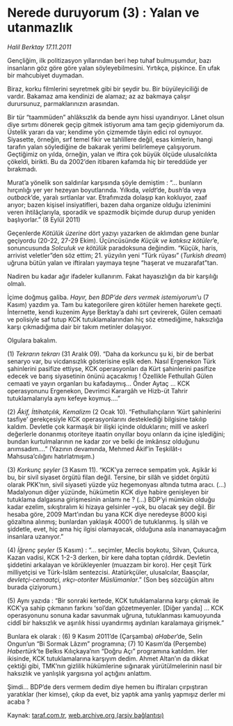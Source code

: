 # Nerede duruyorum (3) : Yalan ve utanmazlık 

*Halil Berktay 17.11.2011*

<div class="yazi"><p>Gençliğim, ilk politizasyon yıllarından beri hep tuhaf bulmuşumdur, bazı insanların göz göre göre yalan söyleyebilmesini. Yırtıkça, pişkince. En ufak bir mahcubiyet duymadan.</p>
<p>Biraz, korku filmlerini seyretmek gibi bir şeydir bu. Bir büyüleyiciliği de vardır. Bakamaz ama kendinizi de alamaz; az az bakmaya çalışır durursunuz, parmaklarınızın arasından.</p>
<p>Bir tür “taammüden” ahlâksızlık da bende aynı hissi uyandırıyor. Lânet olsun diye sırtımı dönerek geçip gitmek istiyorum ama tam geçip gidemiyorum da. Üstelik yararı da var; kendime yön çizmemde tâyin edici rol oynuyor. Siyasette, örneğin, sırf temel fikir ve tahlillere değil, esas kimlerin, hangi tarafın yalan söylediğine de bakarak yerimi belirlemeye çalışıyorum. Geçtiğimiz on yılda, örneğin, yalan ve iftira çok büyük ölçüde ulusalcılıkta çökeldi, birikti. Bu da 2002’den itibaren kafamda hiç bir tereddüde yer bırakmadı.</p>
<p>Murat’a yönelik son saldırılar karşısında şöyle demiştim : “... bunların hırçınlığı yer yer hezeyan boyutlarında. Yılkıda, <i>veldt</i>’de, <i>bush</i>’da veya <i>outback</i>’de, yaralı sırtlanlar var. Etrafımızda dolaşıp kan kokluyor, zaaf arıyor; bazen kişisel insiyatifleri, bazen daha organize olduğu izlenimini veren ihtilâçlarıyla, sporadik ve spazmodik biçimde durup durup yeniden başlıyorlar.” (8 Eylül 2011)</p>
<p>Geçenlerde <i>Kötülük üzerine</i> dört yazıyı yazarken de aklımdan gene bunlar geçiyordu (20-22, 27-29 Ekim). Üçüncüsünde <i>Küçük ve katıksız kötüler</i>’e, sonuncusunda <i>Solculuk ve kötülük</i> paradoksuna değindim. “Küçük, haris, arrivist veletler”den söz ettim; 21. yüzyılın yeni “Türk rüyası” (<i>Turkish dream</i>) uğruna bütün yalan ve iftiraları yaymaya teşne “haşerat ve muzarafat”tan.</p>
<p>Nadiren bu kadar ağır ifadeler kullanırım. Fakat hayasızlığın da bir karşılığı olmalı. </p>
<p>İçime doğmuş galiba. <i>Hayır, ben BDP’de ders vermek istemiyorum</i>’u (7 Kasım) yazdım ya. Tam bu kategorilere giren kötüler hemen harekete geçti. İnternette, kendi kuzenim Ayşe Berktay’a dahi sırt çevirerek, Gülen cemaati ve polisiyle saf tutup KCK tutuklamalarından hiç söz etmediğime, haksızlığa karşı çıkmadığıma dair bir takım metinler dolaşıyor.</p>
<p>Olgulara bakalım.</p>
<p>(1) <i>Tekrarın tekrarı</i> (31 Aralık 09). “Daha da korkuncu şu ki, bir de berbat senaryo var, bu vicdansızlık gösterisine eşlik eden. Nasıl Ergenekon Türk şahinlerini pasifize ettiyse, KCK operasyonları da Kürt şahinlerini pasifize edecek ve barış siyasetinin önünü açacakmış ! Özellikle Fethullah Gülen cemaati ve yayın organları bu kafadaymış... Önder Aytaç ... KCK operasyonunu Ergenekon, Devrimci Karargâh ve Hizb-üt Tahrir tutuklamalarıyla aynı kefeye koymuş....”</p>
<p>(2) <i>Âkif, İttihatçılık, Kemalizm</i> (2 Ocak 10). “Fethullahçıların ‘Kürt şahinlerini tasfiye’ gerekçesiyle KCK operasyonlarını desteklediği bilgisine takılıp kaldım. Devletle çok karmaşık bir ilişki içinde olduklarını; millî ve askerî değerlerle donanmış otoriteye itaatin onyıllar boyu onların da içine işlediğini; bundan kurtulmalarının ne kadar zor ve belki de imkânsız olduğunu anımsadım....” (Yazının devamında, Mehmed Âkif’in Teşkilât-ı Mahsusa’cılığını hatırlatmışım.)</p>
<p>(3) <i>Korkunç şeyler</i> (3 Kasım 11). “KCK’ya zerrece sempatim yok. Aşikâr ki bu, bir sivil siyaset örgütü filan değil. Tersine, bir silâh ve şiddet örgütü olarak PKK’nın, sivil siyaseti yüzde yüz hegemonyası altında tutma aracı. (...) Madalyonun diğer yüzünde, hükümetin KCK diye habire genişleyen bir tutuklama dalgasına girişmesinin anlamı ne ? (...) BDP’yi mümkün olduğu kadar ezelim, sıkıştıralım ki hizaya gelsinler ­–yok, bu olacak şey değil. Bir hesaba göre, 2009 Mart’ından bu yana KCK diye neredeyse 8000 kişi gözaltına alınmış; bunlardan yaklaşık 4000’i de tutuklanmış. İş silâh ve şiddetle, evet, hiç ama hiç ilgisi olamayacak, olduğuna asla inanamayacağım insanlara uzanıyor.”</p>
<p>(4) <i>İğrenç şeyler</i> (5 Kasım) : “... seçimler, Meclis boykotu, Silvan, Çukurca, Kazan vadisi, KCK 1-2-3 derken, bir kere daha toptan çıldırdık. Devletin şiddetini arkalayan ve körükleyenler (muazzam bir koro). Her çeşit Türk milliyetçisi ve Türk-İslâm sentezcisi. Atatürkçüler, ulusalcılar, Baasçılar, <i>devletçi-cemaatçi, ırkçı-otoriter Müslümanlar</i>.” (Son beş sözcüğün altını burada çiziyorum.)</p>
<p>(5) Aynı yazıda : “Bir sonraki kertede, KCK tutuklamalarına karşı çıkmak ile KCK’ya sahip çıkmanın farkını ‘sol’dan gözetmeyenler. [Diğer yanda] ... KCK operasyonunu sonuna kadar savunmak uğruna, tutuklanması kamuoyunda ciddî bir haksızlık ve aşırılık hissi uyandırmış aydınları karalamaya girişmek.” </p>
<p>Bunlara ek olarak : (6) 9 Kasım 2011’de (Çarşamba) <i>aHaber</i>’de, Selin Ongun’un “Bi Sormak Lâzım” programına; (7) 10 Kasım’da (Perşembe) <i>Habertürk</i>’te Belkıs Kılıçkaya’nın “Doğru Açı” programına katıldım. Her ikisinde, KCK tutuklamalarına karşıyım dedim. Ahmet Altan’ın da dikkat çektiği gibi, TMK’nın gizlilik hükümlerine sığınarak yürütülmelerinin nasıl bir haksızlık ve yanlışlık yargısına yol açtığını anlattım.</p>
<p>Şimdi... BDP’de ders vermem dedim diye hemen bu iftiraları çırpıştıran yaratıklar (her kimse), çıkıp da evet, biz yaptık ama yanlış yapmışız derler mi acaba ?</p>
</div>

Kaynak: [taraf.com.tr](http://www.taraf.com.tr/halil-berktay/makale-nerede-duruyorum-3-yalan-ve-utanmazlik.htm), [web.archive.org (arşiv bağlantısı)](http://web.archive.org/web/20131022122918/http://www.taraf.com.tr/halil-berktay/makale-nerede-duruyorum-3-yalan-ve-utanmazlik.htm)
